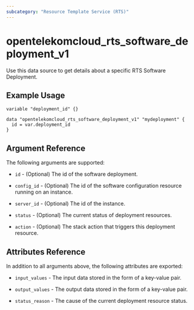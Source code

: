 ```yaml
---
subcategory: "Resource Template Service (RTS)"
---
```


# opentelekomcloud_rts_software_deployment_v1

Use this data source to get details about a specific RTS Software Deployment.

## Example Usage

```hcl
variable "deployment_id" {}

data "opentelekomcloud_rts_software_deployment_v1" "mydeployment" {
  id = var.deployment_id
}
```

## Argument Reference

The following arguments are supported:

* `id` - (Optional) The id of the software deployment.

* `config_id` - (Optional) The id of the software configuration resource running on an instance.

* `server_id` - (Optional) The id of the instance.

* `status` - (Optional) The current status of deployment resources.

* `action` - (Optional)  The stack action that triggers this deployment resource.

## Attributes Reference

In addition to all arguments above, the following attributes are exported:

* `input_values` - The input data stored in the form of a key-value pair.

* `output_values` - The output data stored in the form of a key-value pair.

* `status_reason` - The cause of the current deployment resource status.

